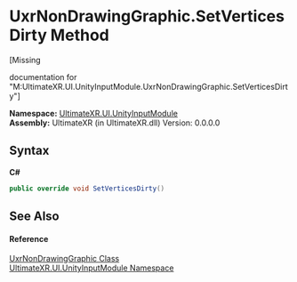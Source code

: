 # UxrNonDrawingGraphic.SetVerticesDirty Method 
 

\[Missing <summary> documentation for "M:UltimateXR.UI.UnityInputModule.UxrNonDrawingGraphic.SetVerticesDirty"\]

**Namespace:**&nbsp;<a href="N_UltimateXR_UI_UnityInputModule">UltimateXR.UI.UnityInputModule</a><br />**Assembly:**&nbsp;UltimateXR (in UltimateXR.dll) Version: 0.0.0.0

## Syntax

**C#**<br />
``` C#
public override void SetVerticesDirty()
```


## See Also


#### Reference
<a href="T_UltimateXR_UI_UnityInputModule_UxrNonDrawingGraphic">UxrNonDrawingGraphic Class</a><br /><a href="N_UltimateXR_UI_UnityInputModule">UltimateXR.UI.UnityInputModule Namespace</a><br />